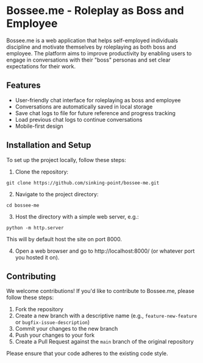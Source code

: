 # Bossee.me - Roleplay as Boss and Employee

Bossee.me is a web application that helps self-employed individuals discipline and motivate themselves by roleplaying as both boss and employee. The platform aims to improve productivity by enabling users to engage in conversations with their "boss" personas and set clear expectations for their work.

## Features

- User-friendly chat interface for roleplaying as boss and employee
- Conversations are automatically saved in local storage
- Save chat logs to file for future reference and progress tracking
- Load previous chat logs to continue conversations
- Mobile-first design

## Installation and Setup

To set up the project locally, follow these steps:

1. Clone the repository:

```
git clone https://github.com/sinking-point/bossee-me.git
```

2. Navigate to the project directory:

```
cd bossee-me
```

3. Host the directory with a simple web server, e.g.:

```
python -m http.server
```

This will by default host the site on port 8000.

4. Open a web browser and go to http://localhost:8000/ (or whatever port you hosted it on).

## Contributing

We welcome contributions! If you'd like to contribute to Bossee.me, please follow these steps:

1. Fork the repository
2. Create a new branch with a descriptive name (e.g., `feature-new-feature` or `bugfix-issue-description`)
3. Commit your changes to the new branch
4. Push your changes to your fork
5. Create a Pull Request against the `main` branch of the original repository

Please ensure that your code adheres to the existing code style.
